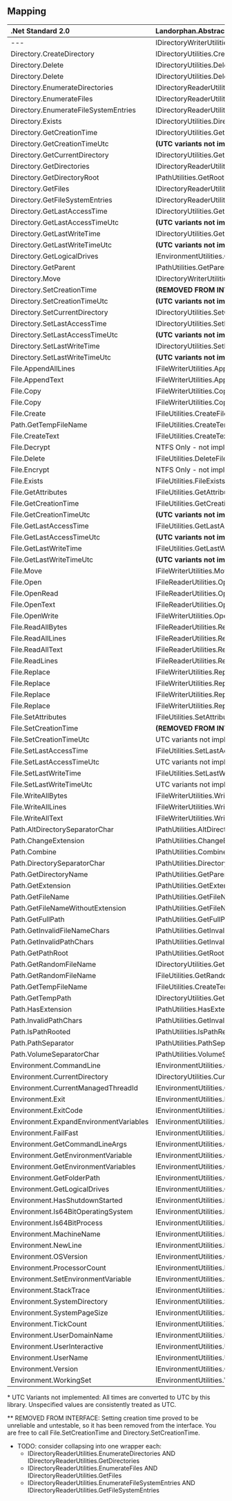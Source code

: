 ﻿## Mapping
| .Net Standard 2.0                       | Landorphan.Abstractions                                               |
| :-------------------------------------- | :-------------------------------------------------------------------- |
| ---	                                    | IDirectoryWriterUtilities.Copy                                        |
| Directory.CreateDirectory	            | IDirectoryUtilities.CreateDirectory                                   |
| Directory.Delete	                     | IDirectoryUtilities.DeleteEmpty                                       |
| Directory.Delete	                     | IDirectoryUtilities.DeleteRecursively                                 |
| Directory.EnumerateDirectories          | IDirectoryReaderUtilities.EnumerateDirectories                        |
| Directory.EnumerateFiles	               | IDirectoryReaderUtilities.EnumerateFiles                              |
| Directory.EnumerateFileSystemEntries	   | IDirectoryReaderUtilities.EnumerateFileSystemEntries                  |
| Directory.Exists	                     | IDirectoryUtilities.DirectoryExists                                   |
| Directory.GetCreationTime	            | IDirectoryUtilities.GetCreationTime                                   |
| Directory.GetCreationTimeUtc	         | <b>(UTC variants not implemented*)</b>                                         |
| Directory.GetCurrentDirectory	         | IDirectoryUtilities.GetCurrentDirectory                               |
| Directory.GetDirectories		            | IDirectoryReaderUtilities.GetDirectories                              |
| Directory.GetDirectoryRoot		         | IPathUtilities.GetRootPath                                            |
| Directory.GetFiles	                     | IDirectoryReaderUtilities.GetFiles                                    |
| Directory.GetFileSystemEntries		      | IDirectoryReaderUtilities.GetFileSystemEntries                        |
| Directory.GetLastAccessTime		         | IDirectoryUtilities.GetLastAccessTime                                 |
| Directory.GetLastAccessTimeUtc		      | <b>(UTC variants not implemented*)</b>                                         |
| Directory.GetLastWriteTime			      | IDirectoryUtilities.GetLastWriteTime                                  |
| Directory.GetLastWriteTimeUtc			   | <b>(UTC variants not implemented*)</b>                                         |
| Directory.GetLogicalDrives			      | IEnvironmentUtilities.GetLogicalDrives                                |
| Directory.GetParent			            | IPathUtilities.GetParentPath                                          |
| Directory.Move			                  | IDirectoryWriterUtilities.Move                                        |
| Directory.SetCreationTime			      | <b>(REMOVED FROM INTERFACE**)</b> IDirectoryUtilities.SetCreationTime                                   |
| Directory.SetCreationTimeUtc			   | <b>(UTC variants not implemented*)</b>                                         |
| Directory.SetCurrentDirectory			   | IDirectoryUtilities.SetCurrentDirectory                               |
| Directory.SetLastAccessTime			      | IDirectoryUtilities.SetLastAccessTime                                 |
| Directory.SetLastAccessTimeUtc			   | <b>(UTC variants not implemented*)</b>                                         |
| Directory.SetLastWriteTime			      | IDirectoryUtilities.SetLastWriteTime                                  |
| Directory.SetLastWriteTimeUtc			   | <b>(UTC variants not implemented*)</b>                                         |
| File.AppendAllLines			            | IFileWriterUtilities.AppendAllLines                                   |
| File.AppendText			                  | IFileWriterUtilities.AppendAllText                                    |
| File.Copy			                        | IFileWriterUtilities.CopyNoOverwrite                                  |
| File.Copy			                        | IFileWriterUtilities.CopyWithOverwrite                                |
| File.Create			                     | IFileUtilities.CreateFile                                             |
| Path.GetTempFileName			            | IFileUtilities.CreateTemporaryFile                                    |
| File.CreateText			                  | IFileUtilities.CreateText                                             |
| File.Decrypt			                     | NTFS Only - not implemented*                                          |
| File.Delete			                     | IFileUtilities.DeleteFile                                             |
| File.Encrypt			                     | NTFS Only - not implemented*                                          |
| File.Exists			                     | IFileUtilities.FileExists                                             |
| File.GetAttributes			               | IFileUtilities.GetAttributes                                          |
| File.GetCreationTime			            | IFileUtilities.GetCreationTime                                        |
| File.GetCreationTimeUtc			         | <b>(UTC variants not implemented*)</b>                                         |
| File.GetLastAccessTime			         | IFileUtilities.GetLastAccessTime                                      |
| File.GetLastAccessTimeUtc			      | <b>(UTC variants not implemented*)</b>                                         |
| File.GetLastWriteTime			            | IFileUtilities.GetLastWriteTime                                       |
| File.GetLastWriteTimeUtc			         | <b>(UTC variants not implemented*)</b>                                |
| File.Move			                        | IFileWriterUtilities.Move                                             |
| File.Open			                        | IFileReaderUtilities.Open                                             |
| File.OpenRead			                  | IFileReaderUtilities.OpenRead                                         |
| File.OpenText			                  | IFileReaderUtilities.OpenText                                         |
| File.OpenWrite		             	      | IFileWriterUtilities.OpenWrite                                        |
| File.ReadAllBytes	             		   | IFileReaderUtilities.ReadAllBytes                                     |
| File.ReadAllLines	             		   | IFileReaderUtilities.ReadAllLines                                     |
| File.ReadAllText	             		   | IFileReaderUtilities.ReadAllText                                      |
| File.ReadLines		             	      | IFileReaderUtilities.ReadLines                                        |
| File.Replace			                     | IFileWriterUtilities.ReplaceContentsNoBackup                          |
| File.Replace			                     | IFileWriterUtilities.ReplaceContentsNoBackupIgnoringMetadataErrors    |
| File.Replace			                     | IFileWriterUtilities.ReplaceContentsWithBackup                        |
| File.Replace			                     | IFileWriterUtilities.ReplaceContentsWithBackupIgnoringMetadataErrors  |
| File.SetAttributes			               | IFileUtilities.SetAttributes                                          |
| File.SetCreationTime			            | <b>(REMOVED FROM INTERFACE**)</b>IFileUtilities.SetCreationTime       |
| File.SetCreationTimeUtc			         | UTC variants not implemented                                          |
| File.SetLastAccessTime			         | IFileUtilities.SetLastAccessTime                                      |
| File.SetLastAccessTimeUtc			      | UTC variants not implemented                                          |
| File.SetLastWriteTime			            | IFileUtilities.SetLastWriteTime                                       |
| File.SetLastWriteTimeUtc			         | UTC variants not implemented                                          |
| File.WriteAllBytes			               | IFileWriterUtilities.WriteAllBytes                                    |
| File.WriteAllLines			               | IFileWriterUtilities.WriteAllLines                                    |
| File.WriteAllText			               | IFileWriterUtilities.WriteAllText                                     |
| Path.AltDirectorySeparatorChar			   | IPathUtilities.AltDirectorySeparatorCharacter                         |
| Path.ChangeExtension			            | IPathUtilities.ChangeExtension                                        |
| Path.Combine			                     | IPathUtilities.Combine                                                |
| Path.DirectorySeparatorChar			      | IPathUtilities.DirectorySeparatorCharacter                            |
| Path.GetDirectoryName			            | IPathUtilities.GetParentPath                                          |
| Path.GetExtension			               | IPathUtilities.GetExtension                                           |
| Path.GetFileName			               | IPathUtilities.GetFileName                                            |
| Path.GetFileNameWithoutExtension		   | IPathUtilities.GetFileNameWithoutExtension                            |
| Path.GetFullPath			               | IPathUtilities.GetFullPath                                            |
| Path.GetInvalidFileNameChars			   | IPathUtilities.GetInvalidFileNameCharacters                           |
| Path.GetInvalidPathChars			         | IPathUtilities.GetInvalidPathCharacters                               |
| Path.GetPathRoot			               | IPathUtilities.GetRootPath                                            |
| Path.GetRandomFileName			         | IDirectoryUtilities.GetRandomDirectoryName                            |
| Path.GetRandomFileName			         | IFileUtilities.GetRandomFileName                                      |
| Path.GetTempFileName			            | IFileUtilities.CreateTemporaryFile                                    |
| Path.GetTempPath			               | IDirectoryUtilities.GetTemporaryDirectoryPath                         |
| Path.HasExtension			               | IPathUtilities.HasExtension                                           |
| Path.InvalidPathChars		               | IPathUtilities.GetInvalidFileNameCharacters                           |
| Path.IsPathRooted		                  | IPathUtilities.IsPathRelative                                         |
| Path.PathSeparator			               | IPathUtilities.PathSeparatorCharacter                                 |
| Path.VolumeSeparatorChar		            | IPathUtilities.VolumeSeparatorCharacter                               |
| Environment.CommandLine			         | IEnvironmentUtilities.CommandLine                                     |
| Environment.CurrentDirectory			   | IDirectoryUtilities.CurrentDirectory                                  |
| Environment.CurrentManagedThreadId	   | IEnvironmentUtilities.CurrentManagedThreadId                          |
| Environment.Exit			               | IEnvironmentUtilities.Exit                                            |
| Environment.ExitCode			            | IEnvironmentUtilities.ExitCode                                        |
| Environment.ExpandEnvironmentVariables  | IEnvironmentUtilities.ExpandEnvironmentVariables                      |
| Environment.FailFast			            | IEnvironmentUtilities.FailFast                                        |
| Environment.GetCommandLineArgs		      | IEnvironmentUtilities.GetCommandLineArgs                              |
| Environment.GetEnvironmentVariable		| IEnvironmentUtilities.GetEnvironmentVariable                          |
| Environment.GetEnvironmentVariables		| IEnvironmentUtilities.GetEnvironmentVariables                         |
| Environment.GetFolderPath		         | IEnvironmentUtilities.GetSpecialFolderPath                            |
| Environment.GetLogicalDrives			   | IEnvironmentUtilities.GetLogicalDrives                                |
| Environment.HasShutdownStarted		      | IEnvironmentUtilities.HasShutdownStarted                              |
| Environment.Is64BitOperatingSystem		| IEnvironmentUtilities.Is64BitOperatingSystem                          |
| Environment.Is64BitProcess			      | IEnvironmentUtilities.Is64BitProcess                                  |
| Environment.MachineName			         | IEnvironmentUtilities.MachineName                                     |
| Environment.NewLine		               | IEnvironmentUtilities.NewLine                                         |
| Environment.OSVersion			            | IEnvironmentUtilities.OSVersion                                       |
| Environment.ProcessorCount			      | IEnvironmentUtilities.ProcessorCount                                  |
| Environment.SetEnvironmentVariable		| IEnvironmentUtilities.SetEnvironmentVariable                          |
| Environment.StackTrace		            | IEnvironmentUtilities.StackTrace                                      |
| Environment.SystemDirectory			      | IEnvironmentUtilities.SystemDirectory                                 |
| Environment.SystemPageSize			      | IEnvironmentUtilities.SystemPageSizeBytes                             |
| Environment.TickCount			            | IEnvironmentUtilities.TickCount                                       |
| Environment.UserDomainName		         | IEnvironmentUtilities.UserDomainName                                  |
| Environment.UserInteractive			      | IEnvironmentUtilities.UserInteractive                                 |
| Environment.UserName		               | IEnvironmentUtilities.UserName                                        |
| Environment.Version			            | IEnvironmentUtilities.ClrVersion                                      |
| Environment.WorkingSet			         | IEnvironmentUtilities.WorkingSetBytes                                 |

\* UTC Variants not implemented:  All times are converted to UTC by this library.  Unspecified values are consistently 
treated as UTC.


\*\* REMOVED FROM INTERFACE:  Setting creation time proved to be unreliable and untestable, so it has been
removed from the interface.  You are free to call File.SetCreationTime and Directory.SetCreationTime.



* TODO: consider collapsing into one wrapper each:
   * IDirectoryReaderUtilities.EnumerateDirectories           AND   IDirectoryReaderUtilities.GetDirectories
   * IDirectoryReaderUtilities.EnumerateFiles                 AND   IDirectoryReaderUtilities.GetFiles
   * IDirectoryReaderUtilities.EnumerateFileSystemEntries     AND   IDirectoryReaderUtilities.GetFileSystemEntries

